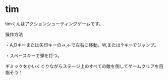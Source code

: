 # tim
timくんはアクションシューティングゲームです。

操作方法

・A,Dキーまたは矢印キーの→,←で左右に移動。W,または↑キーでジャンプ。

・スペースキーで弾を打つ。

ギミックをかいくぐりながらステージ上のすべての敵を倒してゲームクリアを目指そう！
